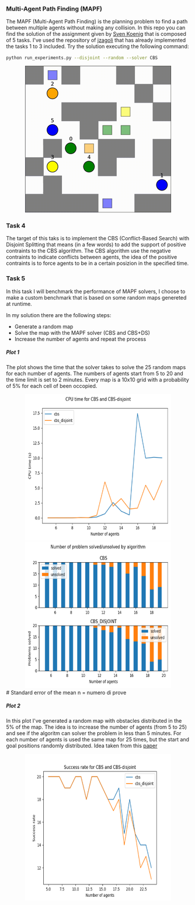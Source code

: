### Multi-Agent Path Finding (MAPF)
The MAPF (Multi-Agent Path Finding) is the planning problem to find a path between multiple agents without making any collision. In this repo you can find the solution of the assignment given by [Sven Koenig](http://idm-lab.org/project-p/project.html) that is composed of 5 tasks. I've used the repository of [jzagoli](https://github.com/jzagoli) that has already implemented the tasks 1 to 3 included. Try the solution executing the following command:

```bash
python run_experiments.py --disjoint --random --solver CBS
```
<div style="text-align: center;">
    <img style="width:400px;height:400px" src="img/output.gif"/>
</div>

### Task 4
The target of this taks is to implement the CBS (Conflict-Based Search) with Disjoint Splitting that means (in a few words)
to add the support of positive contraints to the CBS algorithm. The CBS algorithm use the negative contraints to
indicate conflicts between agents, the idea of the positive contraints is to force agents to be in a certain posizion
in the specified time.

### Task 5
In this task I will benchmark the performance of MAPF solvers, I choose to make a custom benchmark that is
based on some random maps genereted at runtime.

In my solution there are the following steps:
- Generate a random map
- Solve the map with the MAPF solver (CBS and CBS+DS)
- Increase the number of agents and repeat the process

##### Plot 1
The plot shows the time that the solver takes to solve the 25 random maps for each number of agents. The numbers of agents start from 5 to 20 and the time limit is set to 2 minutes. Every map is a 10x10 grid with a probability of 5% for each cell of been occopied.
<div style="text-align: center;">
    <img style="width:400px;height:400px" src="img/plot_1.png"/>
    <img style="width:400px;height:400px" src="img/plot_2.png"/>
</div>
# Standard error of the mean n = numero di prove

##### Plot 2
In this plot I've generated a random map with obstacles distributed in the 5% of the map. The idea is to increase the number of agents (from 5 to 25) and see if the algoritm can solver the problem in less than 5 minutes. For each number of agents is used the same map for 25 times, but the start and goal positions randomly distributed. Idea taken from this [paper](http://idm-lab.org/bib/abstracts/papers/icaps19a.pdf)
<div style="text-align: center;">
    <img style="width:400px;height:400px" src="img/plot_3.png"/>
</div>